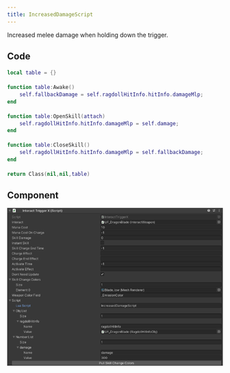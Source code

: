 ```yaml
---
title: IncreasedDamageScript
---
```


Increased melee damage when holding down the trigger.

## Code

```lua
local table = {}

function table:Awake()
    self.fallbackDamage = self.ragdollHitInfo.hitInfo.damageMlp;
end

function table:OpenSkill(attach)
    self.ragdollHitInfo.hitInfo.damageMlp = self.damage;
end

function table:CloseSkill()
    self.ragdollHitInfo.hitInfo.damageMlp = self.fallbackDamage;
end

return Class(nil,nil,table)
```

## Component

![Component](/img/script-increased-damage1.png)
